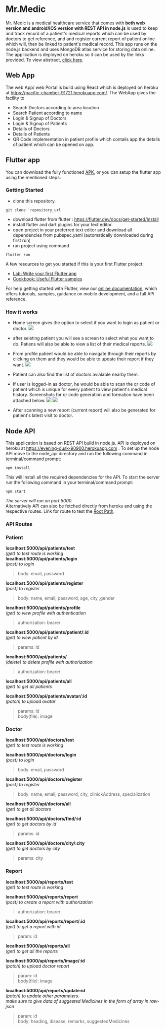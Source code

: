 # Mr.Medic
  Mr. Medic is a medical healthcare service that comes with **both web version and android/iOS version with REST API in node.js** is used to keep and track record of a patient's medical reports which can be used by doctors to get reference, and and register current report of patient online which will, then be linked to patient's medical record. This app runs on the node.js backend and uses MongoDB atlas service for storing data online. The application is deployed on heroku so it can be used by the links provided. To view abstract, [click here](/abstract.pdf).
  
## Web App
The web App/ web Portal is build using React which is deployed on heroku at https://pacific-chamber-91721.herokuapp.com/.
The WebApp gives the facility to 
- Search Doctors according to area location
- Search Patient according to name
- Login & Signup of Doctors
- Login & Signup of Patients
- Details of Doctors
- Details of Patients 
- QR Code implementation in patient profile which contails app the details of patient which can be opened on app.

## Flutter app
You can download the fully functioned [APK](https://drive.google.com/open?id=1By_CKuRpz-8DsvFL3b3102nDxG0T3h-O), or you can setup the flutter app using the mentioned steps: 
### Getting Started

- clone this repository.

```
git clone 'repository_url'
```

- download flutter from flutter : https://flutter.dev/docs/get-started/install
- install flutter and dart plugins for your text editor.
- open project in your preferred text editor and download all dependencies from pubspec.yaml (automatically downloaded during first run)
- run project using command

```
flutter run
```

A few resources to get you started if this is your first Flutter project:

- [Lab: Write your first Flutter app](https://flutter.dev/docs/get-started/codelab)
- [Cookbook: Useful Flutter samples](https://flutter.dev/docs/cookbook)

For help getting started with Flutter, view our
[online documentation](https://flutter.dev/docs), which offers tutorials,
samples, guidance on mobile development, and a full API reference.

### How it works
* Home screen gives the option to select if you want to login as patient or doctor.
  ![](/screenshots/Screenshot_2020-03-31-23-05-00-48_4c4ca68678991bf4c89a67acdf9c2b9d.png)
  
* after seleting patient you will see a screen to select what you want to do. Patiens will also be able to view a list of their medical reports.
![](/screenshots/Screenshot_2020-03-31-23-05-52-39_4c4ca68678991bf4c89a67acdf9c2b9d.png)

* From profile patient would be able to navigate through their reports by clicking on them and they would be able to update their report if they want.
![](/screenshots/Screenshot_2020-03-31-23-06-03-45_4c4ca68678991bf4c89a67acdf9c2b9d.png)

* Patient can also find the list of doctors avialable nearby them.

* If user is logged-in as doctor, he would be able to scan the qr code of patient which is unique for every patient to view patient's medical history. Screenshots for qr code generation and formation have been attached below.
![](/screenshots/Screenshot_2020-03-31-23-06-40-46_4c4ca68678991bf4c89a67acdf9c2b9d.png)
![](/screenshots/Screenshot_2020-03-31-23-09-14-21_4c4ca68678991bf4c89a67acdf9c2b9d.png)

* After scanning a new report (current report) will also be generated for patient's latest visit to doctor.

## Node API
This application is based on REST API build in node.js. API is deployed on heroku at https://evening-dusk-90900.herokuapp.com . To set up the node API move to the node_api directory and run the following command in terminal/command prompt:
```
npm install
```
This will install all the required dependencies for the API. To start the server run the following command in your terminal/command prompt:
```
npm start
```
*The server will run on port 5000.*  
Alternatively API can also be fetched directly from heroku and using the respective routes. Link for route to test the [Root Path](https://evening-dusk-90900.herokuapp.com).  

### API Routes

### Patient
**localhost:5000/api/patients/test**        
*(get) to test route is working*  
**localhost:5000/api/patients/login**    
*(post) to login*  
> body:  email, password  

**localhost:5000/api/patients/register**   
*(post) to register*  
>    body:    name, email, password, age, city ,gender

**localhost:5000/api/patients/profile**    
*(get) to view profile with authentication*  
>    authorization: bearer  

**localhost:5000/api/patients/patient/:id**     
*(get) to view patient by id*
>params: id  

**localhost:5000/api/patients/**            
*(delete) to delete profile with authorization*
>    authorization: bearer  

**localhost:5000/api/patients/all**   
*(get) to get all patients*

**localhost:5000/api/patients/avatar/:id**  
*(patch) to upload avatar*
> params: id  
> body(file): image

### Doctor
**localhost:5000/api/doctors/test**     
*(get) to test route is working*  

**localhost:5000/api/doctors/login**   
*(post) to login*
>    body:    email, password    

**localhost:5000/api/doctors/register**    
*(post) to register*  
>    body:    name, email, password, city, clinickAddress, specialization    

**localhost:5000/api/doctors/all**      
*(get) to get all doctors*  

**localhost:5000/api/doctors/find/:id**     
*(get) to get doctors by id*  
>    params:    id    

**localhost:5000/api/doctors/city/:city**         
*(get) to get doctors by city*   
>    params:     city   
    
    
### Report    
**localhost:5000/api/reports/test**     
*(get) to test route is working*   

**localhost:5000/api/reports/report**    
*(post) to create a report with authorization*  
>    authorization: bearer  

**localhost:5000/api/reports/report/:id**     
*(get) to get a report with id*  
>    param:  id  

**localhost:5000/api/reports/all**       
*(get) to get all the reports*

**localhost:5000/api/reports/image/:id**    
*(patch) to upload doctor report*
>   param: id  
>  body(file): image   

**localhost:5000/api/reports/update:id**    
*(patch) to update other parameters.*    
*make sure to give data of suggested Medicines in the form of array in raw-json*
> param: id  
> body: heading, disease, remarks, suggestedMedicines
